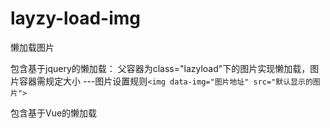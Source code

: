 # layzy-load-img
懒加载图片

包含基于jquery的懒加载： 父容器为class="lazyload"下的图片实现懒加载，图片容器需规定大小 
---图片设置规则`<img data-img="图片地址" src="默认显示的图片">`

包含基于Vue的懒加载
